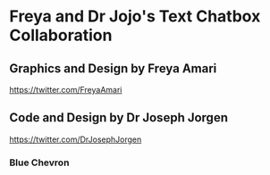 # Freya and Dr Jojo's Text Chatbox Collaboration

## Graphics and Design by Freya Amari
https://twitter.com/FreyaAmari

## Code and Design by Dr Joseph Jorgen
https://twitter.com/DrJosephJorgen

### Blue Chevron
